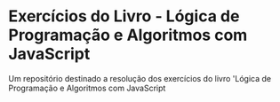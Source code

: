 # Exercícios do Livro - Lógica de Programação e Algoritmos com JavaScript
Um repositório destinado a resolução dos exercícios do livro 'Lógica de Programação e Algoritmos com JavaScript
